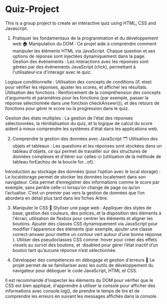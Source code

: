 # Quiz-Project
This is a group project to create an interactive quiz using HTML, CSS and Javascript.

1. Pratiquer les fondamentaux de la programmation et du développement web 🏠
Manipulation du DOM : Ce projet aide à comprendre comment manipuler les éléments HTML via JavaScript. Chaque question et ses options de réponse sont injectées dynamiquement dans la page.
Gestion des événements : Les interactions avec les réponses sont gérées par des événements JavaScript (click), permettant à l'utilisateur·ice d'interagir avec le quiz.

Logique conditionnelle : Utilisation des concepts de conditions (if, else) pour vérifier les réponses, ajuster les scores, et afficher les résultats.
Utilisation des fonctions : Renforcement de la compréhension des concepts d‘arguments et paramètres pour les fonctions (par exemple, passer la réponse sélectionnée dans une fonction checkAnswer()), et des retours de fonctions pour gérer le score ou la progression dans le quiz.

Gestion des états multiples : La gestion de l'état des réponses sélectionnées, la réinitialisation du quiz, et la logique de calcul du score aident à mieux comprendre les systèmes d'état dans les applications web.

2. Comprendre la gestion des données avec JavaScript 🗂️
Utilisation des objets et tableaux : Les questions et les réponses sont stockées dans un tableau d'objets, ce qui permet de travailler sur des structures de données complexes et d'itérer sur celles-ci (utilisation de la méthode de tableau forEachou de la boucle for...of).

Introduction au stockage des données (pour l‘option avec le local storage) : Le localstorage permet de stocker les données localement dans son navigateur. Cela permet d’enregistrer des informations comme le score par exemple, sans perdre celle-ci lorsqu’on change de page ou qu’on l’actualise. C’est un premier pas vers la gestion de données que l’on abordera en détail plus tard dans les fiches Arbre.



3. Manipuler le CSS 🎨
Styliser une page web : Appliquer des styles de base, gestion des couleurs, des polices, et la disposition des éléments à l'écran, utilisation de flexbox pour centrer les éléments et aligner les boutons.
Ajouter des classes CSS dynamiquement via JavaScript pour modifier l'apparence des éléments (par exemple, ajouter une classe correct-answer pour mettre un contour vert autour d’une bonne réponse ).
Utiliser des pseudoclasses CSS comme :hover pour créer des effets visuels au survol des boutons, et :disabled pour gérer l’état inactif d’un bouton tant qu’aucune réponse n’est sélectionnée.




4. Développer des compétences en débogage et gestion d'erreurs 🐞
Le projet permet de se familiariser avec les outils de développement du navigateur pour déboguer le code JavaScript, HTML et CSS.

Il est recommandé d‘inspecter les éléments du DOM pour vérifier que le CSS est bien appliqué, d‘apprendre à utiliser la console pour afficher des informations avec console.log(), de prendre le temps de lire et de comprendre les erreurs en suivant les messages affichés dans la console.

